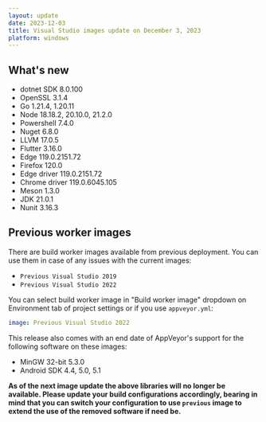 ```yaml
---
layout: update
date: 2023-12-03
title: Visual Studio images update on December 3, 2023
platform: windows
---
```


## What's new

* dotnet SDK 8.0.100
* OpenSSL 3.1.4
* Go 1.21.4, 1.20.11
* Node 18.18.2, 20.10.0, 21.2.0
* Powershell 7.4.0
* Nuget 6.8.0
* LLVM 17.0.5
* Flutter 3.16.0
* Edge 119.0.2151.72
* Firefox 120.0
* Edge driver 119.0.2151.72
* Chrome driver 119.0.6045.105
* Meson 1.3.0
* JDK 21.0.1
* Nunit 3.16.3


## Previous worker images

There are build worker images available from previous deployment. You can use them in case of any issues with the current images:

* `Previous Visual Studio 2019`
* `Previous Visual Studio 2022`

You can select build worker image in "Build worker image" dropdown on Environment tab of project settings or if you use `appveyor.yml`:

```yaml
image: Previous Visual Studio 2022
```

This release also comes with an end date of AppVeyor's support for the following software on these images:

* MinGW 32-bit 5.3.0
* Android SDK 4.4, 5.0, 5.1

**As of the next image update the above libraries will no longer be available. Please update your build configurations accordingly, bearing in mind that you can switch your configuration to use `previous` image to extend the use of the removed software if need be.**